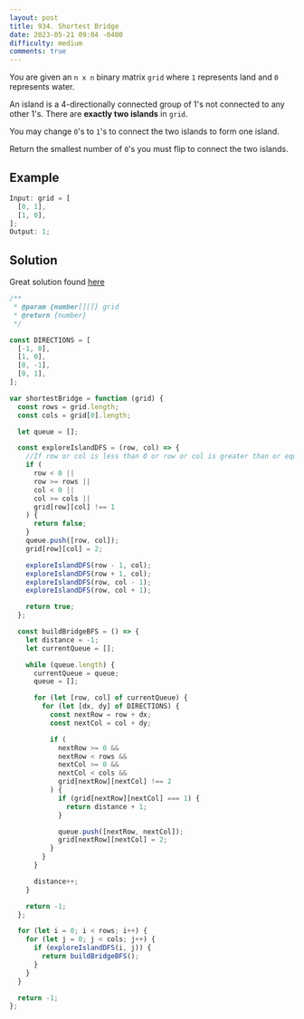 ```yaml
---
layout: post
title: 934. Shortest Bridge
date: 2023-05-21 09:04 -0400
difficulty: medium
comments: true
---
```


You are given an `n x n` binary matrix `grid` where `1` represents land and `0` represents water.

An island is a 4-directionally connected group of 1's not connected to any other 1's. There are **exactly two islands** in `grid`.

You may change `0`'s to `1`'s to connect the two islands to form one island.

Return the smallest number of `0`'s you must flip to connect the two islands.

## Example

```javascript
Input: grid = [
  [0, 1],
  [1, 0],
];
Output: 1;
```

## Solution

Great solution found [here](https://leetcode.com/problems/shortest-bridge/solutions/3547387/beats-95-explained-js-using-bfs-and-dfs/)

```javascript
/**
 * @param {number[][]} grid
 * @return {number}
 */

const DIRECTIONS = [
  [-1, 0],
  [1, 0],
  [0, -1],
  [0, 1],
];

var shortestBridge = function (grid) {
  const rows = grid.length;
  const cols = grid[0].length;

  let queue = [];

  const exploreIslandDFS = (row, col) => {
    //If row or col is less than 0 or row or col is greater than or equal to rows or cols or grid[row][col] is not equal to 1
    if (
      row < 0 ||
      row >= rows ||
      col < 0 ||
      col >= cols ||
      grid[row][col] !== 1
    ) {
      return false;
    }
    queue.push([row, col]);
    grid[row][col] = 2;

    exploreIslandDFS(row - 1, col);
    exploreIslandDFS(row + 1, col);
    exploreIslandDFS(row, col - 1);
    exploreIslandDFS(row, col + 1);

    return true;
  };

  const buildBridgeBFS = () => {
    let distance = -1;
    let currentQueue = [];

    while (queue.length) {
      currentQueue = queue;
      queue = [];

      for (let [row, col] of currentQueue) {
        for (let [dx, dy] of DIRECTIONS) {
          const nextRow = row + dx;
          const nextCol = col + dy;

          if (
            nextRow >= 0 &&
            nextRow < rows &&
            nextCol >= 0 &&
            nextCol < cols &&
            grid[nextRow][nextCol] !== 2
          ) {
            if (grid[nextRow][nextCol] === 1) {
              return distance + 1;
            }

            queue.push([nextRow, nextCol]);
            grid[nextRow][nextCol] = 2;
          }
        }
      }

      distance++;
    }

    return -1;
  };

  for (let i = 0; i < rows; i++) {
    for (let j = 0; j < cols; j++) {
      if (exploreIslandDFS(i, j)) {
        return buildBridgeBFS();
      }
    }
  }

  return -1;
};
```
